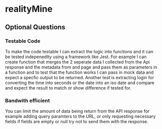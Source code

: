 # realityMine

## Optional Questions

### Testable Code

To make the code testable I can extract the logic into functions and it can be tested indepenedlty using a framework like Jest. For example I can create function that merges the 2 seperate data I collected from the Api response and the metadata from and page and pass them as parameters in a function and to test that the function works I can pass in mock data and expect a specfic output to be returned. Another test is extracting login for converting the time into seconds or the date into an iso date and compare and expect the result to match or show difference if tested for.

### Bandwith efficient

You can limit the amount of data being return from the API response for example adding query paramters to the URL, or only requesting necessary fields if fields are empty or null try not to send them with the response.
